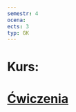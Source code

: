 ```yaml
---
semestr: 4
ocena: 
ects: 3
typ: GK
---
```


# Kurs:
# [Ćwiczenia ](/Notatki/Semestr%204/J%C4%99zyk%20obcy%20%E2%80%93%20C1.2/%C4%86wiczenia/%C4%86wiczenia.md)

